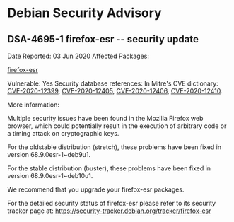 
Debian Security Advisory
========================


DSA-4695-1 firefox-esr -- security update
-----------------------------------------



Date Reported:
03 Jun 2020
Affected Packages:

[firefox-esr](https://packages.debian.org/src:firefox-esr)

Vulnerable:
Yes
Security database references:
In Mitre's CVE dictionary: [CVE-2020-12399](https://security-tracker.debian.org/tracker/CVE-2020-12399), [CVE-2020-12405](https://security-tracker.debian.org/tracker/CVE-2020-12405), [CVE-2020-12406](https://security-tracker.debian.org/tracker/CVE-2020-12406), [CVE-2020-12410](https://security-tracker.debian.org/tracker/CVE-2020-12410).  

More information:

Multiple security issues have been found in the Mozilla Firefox web
browser, which could potentially result in the execution of arbitrary
code or a timing attack on cryptographic keys.


For the oldstable distribution (stretch), these problems have been fixed
in version 68.9.0esr-1~deb9u1.


For the stable distribution (buster), these problems have been fixed in
version 68.9.0esr-1~deb10u1.


We recommend that you upgrade your firefox-esr packages.


For the detailed security status of firefox-esr please refer to
its security tracker page at:
<https://security-tracker.debian.org/tracker/firefox-esr>





